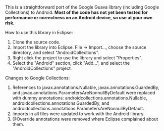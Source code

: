 This is a straightforward port of the Google Guava library (including
Google Collections) to Android.  __Most of the code has not yet been
tested for performance or correctness on an Android device, so use at
your own risk__.

How to use this library in Eclipse:
1. Clone the source code.
2. Import the library into Eclipse. File -> Import..., choose the source directory, and select "AndroidCollections".
3. Right click the project to use the library and select "Properties".
4. Select the "Android" section, click "Add...", and select the "AndroidCollections" project.

Changes to Google Collections:
1. References to javax.annotations.Nullable, javax.annotations.GuardedBy, and javax.annotations.ParametersAreNonnullByDefault were replaced with dummy annotations: androidcollections.annotations.Nullable, androidcollections.annotations.GuardedBy, and androidcollections.annotations.ParametersAreNonnullByDefault.
2. Imports in all files were updated to work with the Android library.
3. @Override annotations were removed where Eclipse complained about them.
